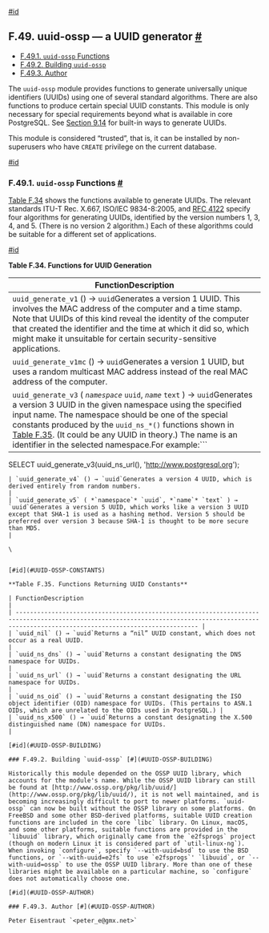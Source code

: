 [#id](#UUID-OSSP)

## F.49. uuid-ossp — a UUID generator [#](#UUID-OSSP)

  * [F.49.1. `uuid-ossp` Functions](uuid-ossp#UUID-OSSP-FUNCTIONS-SECT)
  * [F.49.2. Building `uuid-ossp`](uuid-ossp#UUID-OSSP-BUILDING)
  * [F.49.3. Author](uuid-ossp#UUID-OSSP-AUTHOR)



The `uuid-ossp` module provides functions to generate universally unique identifiers (UUIDs) using one of several standard algorithms. There are also functions to produce certain special UUID constants. This module is only necessary for special requirements beyond what is available in core PostgreSQL. See [Section 9.14](functions-uuid) for built-in ways to generate UUIDs.

This module is considered “trusted”, that is, it can be installed by non-superusers who have `CREATE` privilege on the current database.

[#id](#UUID-OSSP-FUNCTIONS-SECT)

### F.49.1. `uuid-ossp` Functions [#](#UUID-OSSP-FUNCTIONS-SECT)

[Table F.34](uuid-ossp#UUID-OSSP-FUNCTIONS) shows the functions available to generate UUIDs. The relevant standards ITU-T Rec. X.667, ISO/IEC 9834-8:2005, and [RFC 4122](https://tools.ietf.org/html/rfc4122) specify four algorithms for generating UUIDs, identified by the version numbers 1, 3, 4, and 5. (There is no version 2 algorithm.) Each of these algorithms could be suitable for a different set of applications.

[#id](#UUID-OSSP-FUNCTIONS)

**Table F.34. Functions for UUID Generation**

| FunctionDescription                                                                                                                                                                                                                                                                                                                                                                                                                                                                                                                                                                                                                                                                                                      |
| ------------------------------------------------------------------------------------------------------------------------------------------------------------------------------------------------------------------------------------------------------------------------------------------------------------------------------------------------------------------------------------------------------------------------------------------------------------------------------------------------------------------------------------------------------------------------------------------------------------------------------------------------------------------------------------------------------------------------ |
| `uuid_generate_v1` () → `uuid`Generates a version 1 UUID. This involves the MAC address of the computer and a time stamp. Note that UUIDs of this kind reveal the identity of the computer that created the identifier and the time at which it did so, which might make it unsuitable for certain security-sensitive applications.                                                                                                                                                                                                                                                                                                                                                                                  |
| `uuid_generate_v1mc` () → `uuid`Generates a version 1 UUID, but uses a random multicast MAC address instead of the real MAC address of the computer.                                                                                                                                                                                                                                                                                                                                                                                                                                                                                                                                                                 |
| `uuid_generate_v3` ( *`namespace`* `uuid`, *`name`* `text` ) → `uuid`Generates a version 3 UUID in the given namespace using the specified input name. The namespace should be one of the special constants produced by the `uuid_ns_*()` functions shown in [Table F.35](uuid-ossp#UUID-OSSP-CONSTANTS). (It could be any UUID in theory.) The name is an identifier in the selected namespace.For example:```
SELECT uuid_generate_v3(uuid_ns_url(), 'http://www.postgresql.org');
```The name parameter will be MD5-hashed, so the cleartext cannot be derived from the generated UUID. The generation of UUIDs by this method has no random or environment-dependent element and is therefore reproducible. |
| `uuid_generate_v4` () → `uuid`Generates a version 4 UUID, which is derived entirely from random numbers.                                                                                                                                                                                                                                                                                                                                                                                                                                                                                                                                                                                                                 |
| `uuid_generate_v5` ( *`namespace`* `uuid`, *`name`* `text` ) → `uuid`Generates a version 5 UUID, which works like a version 3 UUID except that SHA-1 is used as a hashing method. Version 5 should be preferred over version 3 because SHA-1 is thought to be more secure than MD5.                                                                                                                                                                                                                                                                                                                                                                                                                                      |

\


[#id](#UUID-OSSP-CONSTANTS)

**Table F.35. Functions Returning UUID Constants**

| FunctionDescription                                                                                                                                                                             |
| ----------------------------------------------------------------------------------------------------------------------------------------------------------------------------------------------- |
| `uuid_nil` () → `uuid`Returns a “nil” UUID constant, which does not occur as a real UUID.                                                                                                       |
| `uuid_ns_dns` () → `uuid`Returns a constant designating the DNS namespace for UUIDs.                                                                                                            |
| `uuid_ns_url` () → `uuid`Returns a constant designating the URL namespace for UUIDs.                                                                                                            |
| `uuid_ns_oid` () → `uuid`Returns a constant designating the ISO object identifier (OID) namespace for UUIDs. (This pertains to ASN.1 OIDs, which are unrelated to the OIDs used in PostgreSQL.) |
| `uuid_ns_x500` () → `uuid`Returns a constant designating the X.500 distinguished name (DN) namespace for UUIDs.                                                                                 |

[#id](#UUID-OSSP-BUILDING)

### F.49.2. Building `uuid-ossp` [#](#UUID-OSSP-BUILDING)

Historically this module depended on the OSSP UUID library, which accounts for the module's name. While the OSSP UUID library can still be found at [http://www.ossp.org/pkg/lib/uuid/](http://www.ossp.org/pkg/lib/uuid/), it is not well maintained, and is becoming increasingly difficult to port to newer platforms. `uuid-ossp` can now be built without the OSSP library on some platforms. On FreeBSD and some other BSD-derived platforms, suitable UUID creation functions are included in the core `libc` library. On Linux, macOS, and some other platforms, suitable functions are provided in the `libuuid` library, which originally came from the `e2fsprogs` project (though on modern Linux it is considered part of `util-linux-ng`). When invoking `configure`, specify `--with-uuid=bsd` to use the BSD functions, or `--with-uuid=e2fs` to use `e2fsprogs`' `libuuid`, or `--with-uuid=ossp` to use the OSSP UUID library. More than one of these libraries might be available on a particular machine, so `configure` does not automatically choose one.

[#id](#UUID-OSSP-AUTHOR)

### F.49.3. Author [#](#UUID-OSSP-AUTHOR)

Peter Eisentraut `<peter_e@gmx.net>`